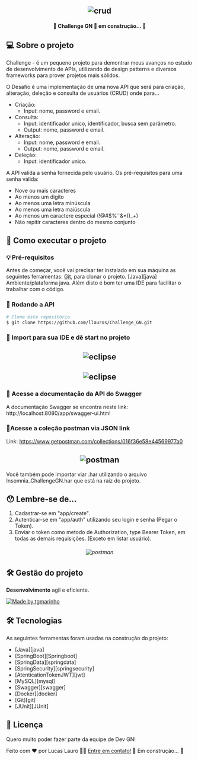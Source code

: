 <h2 align="center">
    <img alt="crud" title="desafiogn" src="https://i.imgur.com/KNBMcKT.png" />
</h2>

<h4 align="center"> 
	🚧 Challenge GN 🚀 em construção... 🚧
</h4>

## 💻 Sobre o projeto

Challenge - é um pequeno projeto para demontrar meus avanços no estudo de desenvolvimento de APIs, utilizando de design patterns e diversos frameworks para prover projetos mais sólidos.

O Desafio é uma implementação de uma nova API que será para criação, alteração, deleção e consulta de usuários (CRUD) onde para...

- Criação:
  - Input: nome, password e email.
- Consulta:
  - Input: identificador unico, identificador, busca sem parâmetro.
  - Output: nome, password e email.
- Alteração:
  - Input: nome, password e email.
  - Output: nome, password e email.
- Deleção: 
  - Input: identificador unico.

A API valida a senha fornecida pelo usuário. Os pré-requisitos para uma senha válida:
- Nove ou mais caracteres
- Ao menos um digito 
- Ao menos uma letra minúscula
- Ao menos uma letra maiúscula
- Ao menos um caractere especial (!@#$%¨&*()_+)
- Não repitir caracteres dentro do mesmo conjunto

## 🚀 Como executar o projeto

### 💡 Pré-requisitos

Antes de começar, você vai precisar ter instalado em sua máquina as seguintes ferramentas:
[Git](https://git-scm.com), para clonar o projeto. [Java][java] Ambiente/plataforma java. 
Além disto é bom ter uma IDE para facilitar o trabalhar com o código.

### 🎲 Rodando a API

```bash
# Clone este repositório
$ git clone https://github.com/llauros/Challenge_GN.git

```

### 🧭 Import para sua IDE e dê start no projeto 

<h2 align="center">
    <img alt="eclipse" title="eclipseimport" src="https://i.imgur.com/YTSfwwr.png" />
</h2>
<h2 align="center">
    <img alt="eclipse" title="eclipseimport" src="https://i.imgur.com/HQR307d.png" />
</h2>

### 🧭 Acesse a documentação da API do Swagger

A documentação Swagger se encontra neste link: http://localhost:8080/app/swagger-ui.html

### 📱Acesse a coleção postman via JSON link 

Link: https://www.getpostman.com/collections/016f36e58e44569977a0

<h2 align="center">
    <img alt="postman" title="postman" src="https://i.imgur.com/YsLEnRP.png" />
</h2>

Você também pode importar viar .har utilizando o arquivo Insomnia_ChallengeGN.har que está na raiz do projeto.

## 😯 Lembre-se de...

1. Cadastrar-se em "app/create".
2. Autenticar-se em "app/auth" utilizando seu login e senha (Pegar o Token).
3. Enviar o token como metodo de Authorization, type Bearer Token, em todas as demais requisições. (Exceto em listar usuário).
<h6 align="center">
    <img alt="postman" title="postman" src="https://i.imgur.com/vQCX2pE.png" />
</h6>

## 🛠 Gestão do projeto

**Desenvolvimento** agil e eficiente.

<a href="https://trello.com/b/2ODN16pA/desafio">
  <img alt="Made by tgmarinho" src="https://i.imgur.com/yrTi5LL.png">
</a>

## 🛠 Tecnologias

As seguintes ferramentas foram usadas na construção do projeto:

- [Java][java]
- [SpringBoot][Springboot]
- [SpringData][springdata]
- [SpringSecurity][springsecurity]
- [AtenticationTokenJWT][jwt]
- [MySQL][mysql]
- [Swagger][swagger]
- [Docker][docker]
- [Git][git]
- [JUnit][JUnit]


## 📝 Licença

Quero muito poder fazer parte da equipe de Dev GN!

Feito com ❤️ por Lucas Lauro 👋🏽
[Entre em contato!](https://www.linkedin.com/in/lucaslauro/)
🚧 Em construção... 🚧
